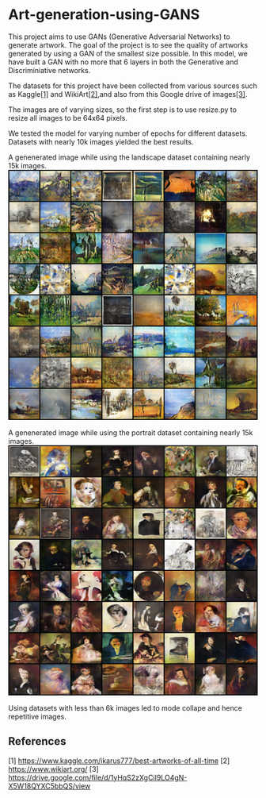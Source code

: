 # Art-generation-using-GANS

This project aims to use GANs (Generative Adversarial Networks) to generate artwork. The goal of the project is to see the quality of artworks generated by using a GAN of the smallest size possible. In this model, we have built a GAN with no more that 6 layers in both the Generative and Discriminiative networks. 

The datasets for this project have been collected from various sources such as Kaggle[[1]](#1) and WikiArt[[2]](#2),and also from this Google drive of images[[3]](#3).

The images are of varying sizes, so the first step is to use resize.py to resize all images to be 64x64 pixels. 

We tested the model for varying number of epochs for different datasets. Datasets with nearly 10k images yielded the best results.

A genenerated image while using the landscape dataset containing nearly 15k images.
![alt text](https://github.com/a-manic/Art-generation-using-GANS/blob/main/sample%20results/Landscapes.png)

A genenerated image while using the portrait dataset containing nearly 15k images.
![alt text](https://github.com/a-manic/Art-generation-using-GANS/blob/main/sample%20results/Portraits.png)

Using datasets with less than 6k images led to mode collape and hence repetitive images.

## References
<a id="1">[1]</a>
https://www.kaggle.com/ikarus777/best-artworks-of-all-time
<a id="2">[2]</a>
https://www.wikiart.org/
<a id="3">[3]</a>
https://drive.google.com/file/d/1yHqS2zXgCiI9LO4gN-X5W18QYXC5bbQS/view
